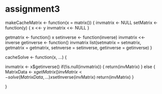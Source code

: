 # assignment3


makeCacheMatrix <- function(x = matrix()) {
  invmatrix <- NULL
  setMatrix <- function(y) {
    x <<- y
    invmatrix <<- NULL
  }
  
  getmatrix <- function() x
  setinverse <- function(inverse) invmatrix <<- inverse
  getinverse <- function() invmatrix
  list(setmatrix = setmatrix, getmatrix = getmatrix,
       setnverse = setinverse, getinverse = getinverse)
}


cacheSolve <- function(x, ...) {
  
  invmatrix <- x$getinverse()
  if(!is.null(invmatrix)) {
    return(invMatrix)
  }
  else {
    MatrixData <- x$getMatrix()
    invMatrix <- solve(MatrixData, ...)
    x$setInverse(invMatrix)
    return(invMatrix)
  }
  
}

